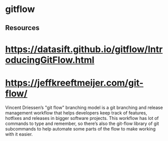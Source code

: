 # gitflow

## Resources
# https://datasift.github.io/gitflow/IntroducingGitFlow.html
# https://jeffkreeftmeijer.com/git-flow/
Vincent Driessen’s "git flow" branching model is a git branching and release management workflow that helps developers keep track of features, hotfixes and releases in bigger software projects. This workflow has lot of commands to type and remember, so there’s also the git-flow library of git subcommands to help automate some parts of the flow to make working with it easier.
